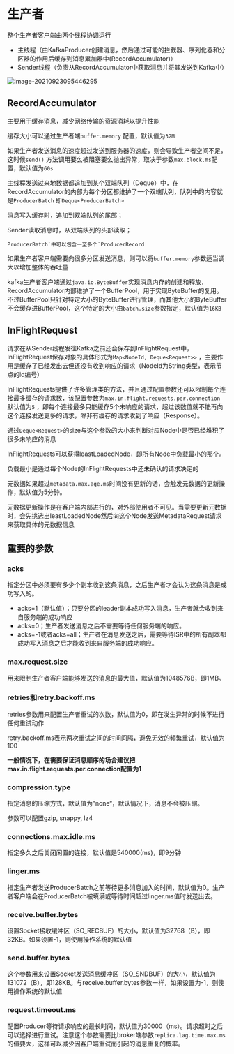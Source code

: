 # 生产者

整个生产者客户端由两个线程协调运行

- 主线程（由KafkaProducer创建消息，然后通过可能的拦截器、序列化器和分区器的作用后缓存到消息累加器中(RecordAccumulator)）
- Sender线程（负责从RecordAccumulator中获取消息并将其发送到Kafka中）

![image-20210923095446295](https://raw.githubusercontent.com/echisan/fiweofjaawef/main/img/image-20210923095446295.png)

## RecordAccumulator

主要用于缓存消息，减少网络传输的资源消耗以提升性能

缓存大小可以通过生产者端`buffer.memory` 配置，默认值为`32M`

如果生产者发送消息的速度超过发送到服务器的速度，则会导致生产者空间不足，这时候`send()` 方法调用要么被阻塞要么抛出异常，取决于参数`max.block.ms`配置，默认值为`60s`



主线程发送过来地数据都追加到某个双端队列（Deque）中，在RecordAccumulator的内部为每个分区都维护了一个双端队列，队列中的内容就是`ProducerBatch` 即`Deque<ProducerBatch>`

消息写入缓存时，追加到双端队列的尾部；

Sender读取消息时，从双端队列的头部读取；

```
ProducerBatch`中可以包含一至多个`ProducerRecord
```

如果生产者客户端需要向很多分区发送消息，则可以将`buffer.memory`参数适当调大以增加整体的吞吐量

kafka生产者客户端通过`java.io.ByteBuffer`实现消息内存的创建和释放，RecordAccumulator内部维护了一个BufferPool，用于实现ByteBuffer的复用。不过BufferPool只针对特定大小的ByteBuffer进行管理，而其他大小的ByteBuffer不会缓存进BufferPool，这个特定的大小由`batch.size`参数指定，默认值为`16KB`

## InFlightRequest

请求在从Sender线程发往Kafka之前还会保存到InFlightRequest中，InFlightRequest保存对象的具体形式为`Map<NodeId, Deque<Request>>` ，主要作用是缓存了已经发出去但还没有收到响应的请求（NodeId为String类型，表示节点的id编号）

InFlightRequests提供了许多管理类的方法，并且通过配置参数还可以限制每个连接最多缓存的请求数，该配置参数为`max.in.flight.requests.per.connection` 默认值为`5` ，即每个连接最多只能缓存5个未响应的请求，超过该数值就不能再向这个连接发送更多的请求，除非有缓存的请求收到了响应（Response）。

通过`Deque<Request>`的size与这个参数的大小来判断对应Node中是否已经堆积了很多未响应的消息

InFlightRequests可以获得leastLoadedNode，即所有Node中负载最小的那个。

负载最小是通过每个Node的InFlightRequests中还未确认的请求决定的

元数据如果超过`metadata.max.age.ms`时间没有更新的话，会触发元数据的更新操作，默认值为5分钟。

元数据更新操作是在客户端内部进行的，对外部使用者不可见。当需要更新元数据时，会先挑选出leastLoadedNode然后向这个Node发送MetadataRequest请求来获取具体的元数据信息



## 重要的参数

### acks

指定分区中必须要有多少个副本收到这条消息，之后生产者才会认为这条消息是成功写入的。

- acks=1（默认值）；只要分区的leader副本成功写入消息，生产者就会收到来自服务端的成功响应
- acks=0；生产者发送消息之后不需要等待任何服务端的响应。
- acks=-1或者acks=all；生产者在消息发送之后，需要等待ISR中的所有副本都成功写入消息之后才能收到来自服务端的成功响应。

### max.request.size

用来限制生产者客户端能够发送的消息的最大值，默认值为1048576B，即1MB。

### retries和retry.backoff.ms

retries参数用来配置生产者重试的次数，默认值为0，即在发生异常的时候不进行任何重试动作

retry.backoff.ms表示两次重试之间的时间间隔，避免无效的频繁重试，默认值为100

**一般情况下，在需要保证消息顺序的场合建议把max.in.flight.requests.per.connection配置为1**

### compression.type

指定消息的压缩方式，默认值为”none“，默认情况下，消息不会被压缩。

参数可以配置gzip, snappy, lz4

### connections.max.idle.ms

指定多久之后关闭闲置的连接，默认值是540000(ms)，即9分钟

### linger.ms

指定生产者发送ProducerBatch之前等待更多消息加入的时间，默认值为0。生产者客户端会在ProducerBatch被填满或等待时间超过linger.ms值时发送出去。

### receive.buffer.bytes

设置Socket接收缓冲区（SO_RECBUF）的大小，默认值为32768（B），即32KB。如果设置-1，则使用操作系统的默认值

### send.buffer.bytes

这个参数用来设置Socket发送消息缓冲区（SO_SNDBUF）的大小，默认值为131072（B），即128KB。与receive.buffer.bytes参数一样，如果设置为-1，则使用操作系统的默认值

### request.timeout.ms

配置Producer等待请求响应的最长时间，默认值为30000（ms）。请求超时之后可以选择进行重试。注意这个参数需要比broker端参数`replica.lag.time.max.ms`的值要大，这样可以减少因客户端重试而引起的消息重复的概率。

